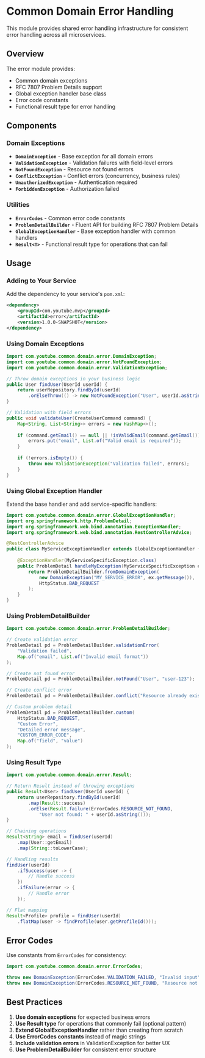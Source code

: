 # Common Domain Error Handling

This module provides shared error handling infrastructure for consistent error handling across all microservices.

## Overview

The error module provides:
- Common domain exceptions
- RFC 7807 Problem Details support
- Global exception handler base class
- Error code constants
- Functional result type for error handling

## Components

### Domain Exceptions

- **`DomainException`** - Base exception for all domain errors
- **`ValidationException`** - Validation failures with field-level errors
- **`NotFoundException`** - Resource not found errors
- **`ConflictException`** - Conflict errors (concurrency, business rules)
- **`UnauthorizedException`** - Authentication required
- **`ForbiddenException`** - Authorization failed

### Utilities

- **`ErrorCodes`** - Common error code constants
- **`ProblemDetailBuilder`** - Fluent API for building RFC 7807 Problem Details
- **`GlobalExceptionHandler`** - Base exception handler with common handlers
- **`Result<T>`** - Functional result type for operations that can fail

## Usage

### Adding to Your Service

Add the dependency to your service's `pom.xml`:

```xml
<dependency>
    <groupId>com.youtube.mvp</groupId>
    <artifactId>error</artifactId>
    <version>1.0.0-SNAPSHOT</version>
</dependency>
```

### Using Domain Exceptions

```java
import com.youtube.common.domain.error.DomainException;
import com.youtube.common.domain.error.NotFoundException;
import com.youtube.common.domain.error.ValidationException;

// Throw domain exceptions in your business logic
public User findUser(UserId userId) {
    return userRepository.findById(userId)
        .orElseThrow(() -> new NotFoundException("User", userId.asString()));
}

// Validation with field errors
public void validateUser(CreateUserCommand command) {
    Map<String, List<String>> errors = new HashMap<>();
    
    if (command.getEmail() == null || !isValidEmail(command.getEmail())) {
        errors.put("email", List.of("Valid email is required"));
    }
    
    if (!errors.isEmpty()) {
        throw new ValidationException("Validation failed", errors);
    }
}
```

### Using Global Exception Handler

Extend the base handler and add service-specific handlers:

```java
import com.youtube.common.domain.error.GlobalExceptionHandler;
import org.springframework.http.ProblemDetail;
import org.springframework.web.bind.annotation.ExceptionHandler;
import org.springframework.web.bind.annotation.RestControllerAdvice;

@RestControllerAdvice
public class MyServiceExceptionHandler extends GlobalExceptionHandler {
    
    @ExceptionHandler(MyServiceSpecificException.class)
    public ProblemDetail handleMyException(MyServiceSpecificException ex) {
        return ProblemDetailBuilder.fromDomainException(
            new DomainException("MY_SERVICE_ERROR", ex.getMessage()),
            HttpStatus.BAD_REQUEST
        );
    }
}
```

### Using ProblemDetailBuilder

```java
import com.youtube.common.domain.error.ProblemDetailBuilder;

// Create validation error
ProblemDetail pd = ProblemDetailBuilder.validationError(
    "Validation failed",
    Map.of("email", List.of("Invalid email format"))
);

// Create not found error
ProblemDetail pd = ProblemDetailBuilder.notFound("User", "user-123");

// Create conflict error
ProblemDetail pd = ProblemDetailBuilder.conflict("Resource already exists");

// Custom problem detail
ProblemDetail pd = ProblemDetailBuilder.custom(
    HttpStatus.BAD_REQUEST,
    "Custom Error",
    "Detailed error message",
    "CUSTOM_ERROR_CODE",
    Map.of("field", "value")
);
```

### Using Result Type

```java
import com.youtube.common.domain.error.Result;

// Return Result instead of throwing exceptions
public Result<User> findUser(UserId userId) {
    return userRepository.findById(userId)
        .map(Result::success)
        .orElse(Result.failure(ErrorCodes.RESOURCE_NOT_FOUND, 
            "User not found: " + userId.asString()));
}

// Chaining operations
Result<String> email = findUser(userId)
    .map(User::getEmail)
    .map(String::toLowerCase);

// Handling results
findUser(userId)
    .ifSuccess(user -> {
        // Handle success
    })
    .ifFailure(error -> {
        // Handle error
    });

// Flat mapping
Result<Profile> profile = findUser(userId)
    .flatMap(user -> findProfile(user.getProfileId()));
```

## Error Codes

Use constants from `ErrorCodes` for consistency:

```java
import com.youtube.common.domain.error.ErrorCodes;

throw new DomainException(ErrorCodes.VALIDATION_FAILED, "Invalid input");
throw new DomainException(ErrorCodes.RESOURCE_NOT_FOUND, "Resource not found");
```

## Best Practices

1. **Use domain exceptions** for expected business errors
2. **Use Result type** for operations that commonly fail (optional pattern)
3. **Extend GlobalExceptionHandler** rather than creating from scratch
4. **Use ErrorCodes constants** instead of magic strings
5. **Include validation errors** in ValidationException for better UX
6. **Use ProblemDetailBuilder** for consistent error structure

